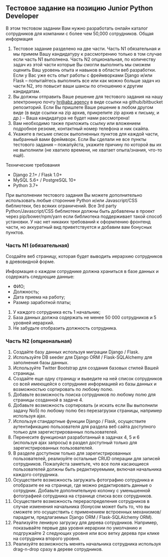 ## Тестовое задание на позицию Junior Python Developer

В этом тестовом задании Вам нужно разработать онлайн каталог сотрудников для
компании с более чем 50,000 сотрудников.
Общая информация
1. Тестовое задание разделено на две части. Часть N1 обязательная и мы
примем Вашу кандидатуру к рассмотрению только в том случае если часть N1
выполнена. Часть N2 опциональная, по количеству задач из этой части
которые Вы смогли выполнить мы сможем оценить Ваш уровень опыта и
навыков в области веб разработки. Если у Вас уже есть опыт работы с
фреймворками Django и/или Flask – попытайтесь выполнить все или как можно
больше задач из части N2, это повысит ваши шансы по отношению к другим
кандидатам.
2. Вы должны отправить Ваше решение для тестового задания на нашу
электронную почту hr@abz.agency в виде ссылки на github/bitbucket
репозиторий. Если Вы пришлете Ваше решение в любом другом виде (в виде
ссылки на zip архив, прикрепите zip архив к письму, и др.) – Ваша кандидатура
не будет нами рассмотрена!
3. Вам необходимо также приложить ссылку или вложением подробное резюме,
контактный номер телефона и ник скайпа.
4. Укажите в письме список выполненных пунктов для каждой части, выбранный
вами фреймворк. Если Вы сделали не все пункты тестового задания –
пожалуйста, укажите причину по которой вы их не выполнили (не хватило
времени, не хватает опыта/знания, что-то ещё).

Технические требования
- Django 2.1+ / Flask 1.0+
- MySQL 5.6+ / PostgreSQL 10+
- Python 3.7+

При выполнении тестового задания Вы можете дополнительно использовать любые
сторонние Python и/или Javascript/CSS библиотеки, без всяких ограничений. Все 3rd
party Python/Javascript/CSS библиотеки должны быть добавлены в проект через
pip/bower/npm/yarn если библиотека поддерживает такой способ установки. У нас
нет никаких требований к оформлению фронтенд части, но аккуратный вид
приветствуется и добавим вам бонусных пунктов.

### Часть N1 (обязательная)
Создайте веб страницу, которая будет выводить иерархию сотрудников в
древовидной форме.

Информация о каждом сотруднике должна храниться в базе данных и содержать следующие данные:
- ФИО;
- Должность;
- Дата приема на работу;
- Размер заработной платы;

1. У каждого сотрудника есть 1 начальник;
2. База данных должна содержать не менее 50 000 сотрудников и 5 уровней
иерархий.
3. Не забудьте отобразить должность сотрудника.

### Часть N2 (опциональная)
1. Создайте базу данных используя миграции Django / Flask.
2. Используйте DB seeder для Django ORM / Flask-SQLAlchemy для заполнения
базы данных.
3. Используйте Twitter Bootstrap для создания базовых стилей Вашей страницы.
4. Создайте еще одну страницу и выведите на ней список сотрудников со всей
имеющейся о сотруднике информацией из базы данных и возможностью
сортировать по любому полю.
5. Добавьте возможность поиска сотрудников по любому полю для страницы
созданной в задаче 4.
6. Добавьте возможность сортировать (и искать если Вы выполнили задачу No5)
по любому полю без перезагрузки страницы, например используя ajax.
7. Используя стандартные функции Django / Flask, осуществите аутентификацию
пользователя для раздела веб сайта доступного только для
зарегистрированных пользователей.
8. Перенесите функционал разработанный в задачах 4, 5 и 6 (используя ajax
запросы) в раздел доступный только для зарегистрированных пользователей.
9. В разделе доступном только для зарегистрированных пользователей,
реализуйте остальные CRUD операции для записей сотрудников. Пожалуйста
заметьте, что все поля касающиеся пользователей должны быть
редактируемыми, включая начальника каждого сотрудника.
10. Осуществите возможность загружать фотографию сотрудника и отобразите ее
на странице, где можно редактировать данные о сотрудник. Добавьте
дополнительную колонку с уменьшенной фотографией сотрудника на
странице списка всех сотрудников.
11. Осуществите возможность перераспределения сотрудников в случае
изменения начальника (бонусом может быть то, что вы сможете это
осуществить с применением встроенных механизмов/парадигм, предлагаемых
Django ORM / Flask-SQLAlchemy ORM).
12. Реализуйте ленивую загрузку для дерева сотрудников. Например, показывайте
первые два уровня иерархии по умолчанию и подгружайте 2 следующих
уровня или всю ветку дерева при клике на сотрудника второго уровня.
13. Реализуйте возможность менять начальника сотрудника используя drag-n-drop
сразу в дереве сотрудников.